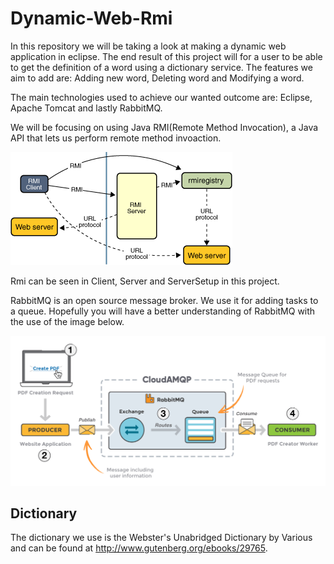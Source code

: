# Dynamic-Web-Rmi

In this repository we will be taking a look at making a dynamic web application in eclipse.
The end result of this project will for a user to be able to get the definition of a word using a dictionary service.
The features we aim to add are: Adding new word, Deleting word and Modifying a word.

The main technologies used to achieve our wanted outcome are: Eclipse, Apache Tomcat and lastly RabbitMQ.

We will be focusing on using Java RMI(Remote Method Invocation), a Java API that lets us perform remote method invoaction.

![](Images/rmi-2.png)

Rmi can be seen in Client, Server and ServerSetup in this project.

RabbitMQ is an open source message broker. We use it for adding tasks to a queue.
Hopefully you will have a better understanding of RabbitMQ with the use of the image below.

![](Images/rabbitmq.png)

## Dictionary
The dictionary we use is the Webster's Unabridged Dictionary by Various and can be found at http://www.gutenberg.org/ebooks/29765.

